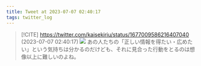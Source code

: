 ```yaml
---
title: Tweet at 2023-07-07 02:40:17
tags: twitter_log
---
```


> [!CITE] https://twitter.com/kaisekiriu/status/1677009586216407040 (2023-07-07 02:40:17)
> ![](https://twitter.com/kaisekiriu/status/1677009586216407040)
> あの人たちの「正しい情報を得たい・広めたい」という気持ちは分かるのだけども、それに見合った行動をとるのは想像以上に難しいのよね。
